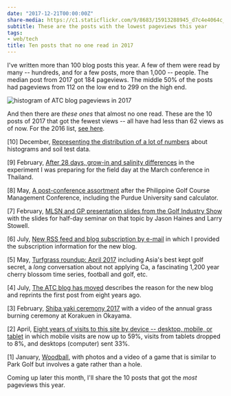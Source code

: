 ```yaml
---
date: "2017-12-21T00:00:00Z"
share-media: https://c1.staticflickr.com/9/8683/15913288945_d7c4e4064c_b_d.jpg
subtitle: These are the posts with the lowest pageviews this year
tags:
- web/tech
title: Ten posts that no one read in 2017
---
```


I've written more than 100 blog posts this year. A few of them were read by many -- hundreds, and for a few posts, more than 1,000 -- people. The median post from 2017 got 184 pageviews. The middle 50% of the posts had pageviews from 112 on the low end to 299 on the high end.

![histogram of ATC blog pageviews in 2017](/media/blog_2017_histogram.png)

And then there are *these ones* that almost no one read. These are the 10 posts of 2017 that got the fewest views -- all have had less than 62 views as of now. For the 2016 list, [see here](http://www.blog.asianturfgrass.com/2016/12/10-posts-that-no-one-read.html).

[10] December, [Representing the distribution of a lot of numbers](http://www.asianturfgrass.com/2017-12-01-representing-a-lot-of-numbers/) about histograms and soil test data.

[9] February, [After 28 days, grow-in and salinity differences](http://www.blog.asianturfgrass.com/2017/02/after-28-days-grow-in-and-salinity-differences.html) in the experiment I was preparing for the field day at the March conference in Thailand.

[8] May, [A post-conference assortment](http://www.blog.asianturfgrass.com/2017/05/a-post-conference-assortment.html) after the Philippine Golf Course Management Conference, including the Purdue University sand calculator.

[7] February, [MLSN and GP presentation slides from the Golf Industry Show](http://www.blog.asianturfgrass.com/2017/02/mlsn-and-gp-presentation-slides-from-the-golf-industry-show.html) with the slides for half-day seminar on that topic by Jason Haines and Larry Stowell.

[6] July, [New RSS feed and blog subscription by e-mail](http://www.asianturfgrass.com/2017-07-18-new-blog-update-rss/) in which I provided the subscription information for the new blog.

[5] May, [Turfgrass roundup: April 2017](http://www.blog.asianturfgrass.com/2017/05/turfgrass-roundup-april-2017.html) including Asia's best kept golf secret, a *long* conversation about not applying Ca, a fascinating 1,200 year cherry blossom time series, football and golf, etc.

[4] July, [The ATC blog has moved](http://www.blog.asianturfgrass.com/2017/07/the-atc-blog-has-moved.html) describes the reason for the new blog and reprints the first post from eight years ago.

[3] February, [Shiba yaki ceremony 2017](http://www.blog.asianturfgrass.com/2017/02/shiba-yaki-ceremony-2017.html) with a video of the annual grass burning ceremony at Korakuen in Okayama.

[2] April, [Eight years of visits to this site by device -- desktop, mobile, or tablet](http://www.blog.asianturfgrass.com/2017/04/eight-years-of-visits-to-this-site-by-device-desktop-mobile-or-tablet.html) in which mobile visits are now up to 59%, visits from tablets dropped to 8%, and desktops (computer) sent 33%.

[1] January, [Woodball](http://www.blog.asianturfgrass.com/2017/01/woodball.html), with photos and a video of a game that is similar to Park Golf but involves a gate rather than a hole.

Coming up later this month, I'll share the 10 posts that got the *most* pageviews this year.

